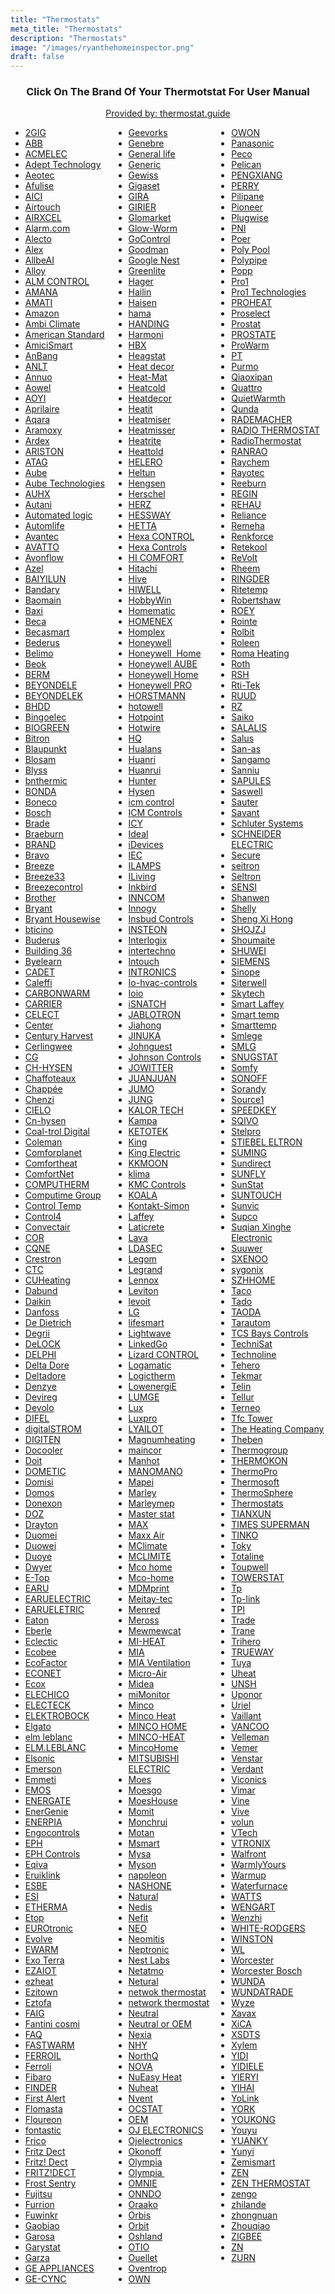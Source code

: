 ```yaml
---
title: "Thermostats"
meta_title: "Thermostats"
description: "Thermostats"
image: "/images/ryanthehomeinspector.png"
draft: false
---
```


<div style="text-align: center;">
 <h3>Click On The Brand Of Your Thermotstat For User Manual</h3>
 <a href="https://thermostat.guide/" target="_blank">Provided by: thermostat.guide</a>
</div>

<ul style="columns: 3;">
 <li><a href="https://thermostat.guide/brand/2gig/" target="_blank">2GIG</a></li>
 <li><a href="https://thermostat.guide/brand/abb/" target="_blank">ABB</a></li>
 <li><a href="https://thermostat.guide/brand/acmelec/" target="_blank">ACMELEC</a></li>
 <li><a href="https://thermostat.guide/brand/adept-technology/" target="_blank">Adept Technology</a></li>
 <li><a href="https://thermostat.guide/brand/aeotec/" target="_blank">Aeotec</a></li>
 <li><a href="https://thermostat.guide/brand/afulise/" target="_blank">Afulise</a></li>
 <li><a href="https://thermostat.guide/brand/aici/" target="_blank">AICI</a></li>
 <li><a href="https://thermostat.guide/brand/airtouch/" target="_blank">Airtouch</a></li>
 <li><a href="https://thermostat.guide/brand/airxcel/" target="_blank">AIRXCEL</a></li>
 <li><a href="https://thermostat.guide/brand/alarm-com/" target="_blank">Alarm.com</a></li>
 <li><a href="https://thermostat.guide/brand/alecto/" target="_blank">Alecto</a></li>
 <li><a href="https://thermostat.guide/brand/alex/" target="_blank">Alex</a></li>
 <li><a href="https://thermostat.guide/brand/allbeai/" target="_blank">AllbeAI</a></li>
 <li><a href="https://thermostat.guide/brand/alloy/" target="_blank">Alloy</a></li>
 <li><a href="https://thermostat.guide/brand/alm-control/" target="_blank">ALM CONTROL</a></li>
 <li><a href="https://thermostat.guide/brand/amana/" target="_blank">AMANA</a></li>
 <li><a href="https://thermostat.guide/brand/amati/" target="_blank">AMATI</a></li>
 <li><a href="https://thermostat.guide/brand/amazon/" target="_blank">Amazon</a></li>
 <li><a href="https://thermostat.guide/brand/ambi-climate/" target="_blank">Ambi Climate</a></li>
 <li><a href="https://thermostat.guide/brand/american-standard/" target="_blank">American Standard</a></li>
 <li><a href="https://thermostat.guide/brand/amicismart/" target="_blank">AmiciSmart</a></li>
 <li><a href="https://thermostat.guide/brand/anbang/" target="_blank">AnBang</a></li>
 <li><a href="https://thermostat.guide/brand/anlt/" target="_blank">ANLT</a></li>
 <li><a href="https://thermostat.guide/brand/annuo/" target="_blank">Annuo</a></li>
 <li><a href="https://thermostat.guide/brand/aowel/" target="_blank">Aowel</a></li>
 <li><a href="https://thermostat.guide/brand/aoyi/" target="_blank">AOYI</a></li>
 <li><a href="https://thermostat.guide/brand/aprilaire/" target="_blank">Aprilaire</a></li>
 <li><a href="https://thermostat.guide/brand/aqara/" target="_blank">Aqara</a></li>
 <li><a href="https://thermostat.guide/brand/aramoxy/" target="_blank">Aramoxy</a></li>
 <li><a href="https://thermostat.guide/brand/ardex/" target="_blank">Ardex</a></li>
 <li><a href="https://thermostat.guide/brand/ariston/" target="_blank">ARISTON</a></li>
 <li><a href="https://thermostat.guide/brand/atag/" target="_blank">ATAG</a></li>
 <li><a href="https://thermostat.guide/brand/aube/" target="_blank">Aube</a></li>
 <li><a href="https://thermostat.guide/brand/aube-technologies/" target="_blank">Aube Technologies</a></li>
 <li><a href="https://thermostat.guide/brand/auhx/" target="_blank">AUHX</a></li>
 <li><a href="https://thermostat.guide/brand/autani/" target="_blank">Autani</a></li>
 <li><a href="https://thermostat.guide/brand/automated-logic/" target="_blank">Automated logic</a></li>
 <li><a href="https://thermostat.guide/brand/automlife/" target="_blank">Automlife</a></li>
 <li><a href="https://thermostat.guide/brand/avantec/" target="_blank">Avantec</a></li>
 <li><a href="https://thermostat.guide/brand/avatto/" target="_blank">AVATTO</a></li>
 <li><a href="https://thermostat.guide/brand/avonflow/" target="_blank">Avonflow</a></li>
 <li><a href="https://thermostat.guide/brand/azel/" target="_blank">Azel</a></li>
 <li><a href="https://thermostat.guide/brand/baiyilun/" target="_blank">BAIYILUN</a></li>
 <li><a href="https://thermostat.guide/brand/bandary/" target="_blank">Bandary</a></li>
 <li><a href="https://thermostat.guide/brand/baomain/" target="_blank">Baomain</a></li>
 <li><a href="https://thermostat.guide/brand/baxi/" target="_blank">Baxi</a></li>
 <li><a href="https://thermostat.guide/brand/beca/" target="_blank">Beca</a></li>
 <li><a href="https://thermostat.guide/brand/becasmart/" target="_blank">Becasmart</a></li>
 <li><a href="https://thermostat.guide/brand/bederus/" target="_blank">Bederus</a></li>
 <li><a href="https://thermostat.guide/brand/belimo/" target="_blank">Belimo</a></li>
 <li><a href="https://thermostat.guide/brand/beok/" target="_blank">Beok</a></li>
 <li><a href="https://thermostat.guide/brand/berm/" target="_blank">BERM</a></li>
 <li><a href="https://thermostat.guide/brand/beyondele/" target="_blank">BEYONDELE</a></li>
 <li><a href="https://thermostat.guide/brand/beyondelek/" target="_blank">BEYONDELEK</a></li>
 <li><a href="https://thermostat.guide/brand/bhdd/" target="_blank">BHDD</a></li>
 <li><a href="https://thermostat.guide/brand/bingoelec/" target="_blank">Bingoelec</a></li>
 <li><a href="https://thermostat.guide/brand/biogreen/" target="_blank">BIOGREEN</a></li>
 <li><a href="https://thermostat.guide/brand/bitron/" target="_blank">Bitron</a></li>
 <li><a href="https://thermostat.guide/brand/blaupunkt/" target="_blank">Blaupunkt</a></li>
 <li><a href="https://thermostat.guide/brand/blosam/" target="_blank">Blosam</a></li>
 <li><a href="https://thermostat.guide/brand/blyss/" target="_blank">Blyss</a></li>
 <li><a href="https://thermostat.guide/brand/bnthermic/" target="_blank">bnthermic</a></li>
 <li><a href="https://thermostat.guide/brand/bonda/" target="_blank">BONDA</a></li>
 <li><a href="https://thermostat.guide/brand/boneco/" target="_blank">Boneco</a></li>
 <li><a href="https://thermostat.guide/brand/bosch/" target="_blank">Bosch</a></li>
 <li><a href="https://thermostat.guide/brand/brade/" target="_blank">Brade</a></li>
 <li><a href="https://thermostat.guide/brand/braeburn/" target="_blank">Braeburn</a></li>
 <li><a href="https://thermostat.guide/brand/brand/" target="_blank">BRAND</a></li>
 <li><a href="https://thermostat.guide/brand/bravo/" target="_blank">Bravo</a></li>
 <li><a href="https://thermostat.guide/brand/breeze/" target="_blank">Breeze</a></li>
 <li><a href="https://thermostat.guide/brand/breeze33/" target="_blank">Breeze33</a></li>
 <li><a href="https://thermostat.guide/brand/breezecontrol/" target="_blank">Breezecontrol</a></li>
 <li><a href="https://thermostat.guide/brand/brother/" target="_blank">Brother</a></li>
 <li><a href="https://thermostat.guide/brand/bryant/" target="_blank">Bryant</a></li>
 <li><a href="https://thermostat.guide/brand/bryant-housewise/" target="_blank">Bryant Housewise</a></li>
 <li><a href="https://thermostat.guide/brand/bticino/" target="_blank">bticino</a></li>
 <li><a href="https://thermostat.guide/brand/buderus/" target="_blank">Buderus</a></li>
 <li><a href="https://thermostat.guide/brand/building-36/" target="_blank">Building 36</a></li>
 <li><a href="https://thermostat.guide/brand/byelearn/" target="_blank">Byelearn</a></li>
 <li><a href="https://thermostat.guide/brand/cadet/" target="_blank">CADET</a></li>
 <li><a href="https://thermostat.guide/brand/caleffi/" target="_blank">Caleffi</a></li>
 <li><a href="https://thermostat.guide/brand/carbonwarm/" target="_blank">CARBONWARM</a></li>
 <li><a href="https://thermostat.guide/brand/carrier/" target="_blank">CARRIER</a></li>
 <li><a href="https://thermostat.guide/brand/celect/" target="_blank">CELECT</a></li>
 <li><a href="https://thermostat.guide/brand/center/" target="_blank">Center</a></li>
 <li><a href="https://thermostat.guide/brand/century-harvest/" target="_blank">Century Harvest</a></li>
 <li><a href="https://thermostat.guide/brand/cerlingwee/" target="_blank">Cerlingwee</a></li>
 <li><a href="https://thermostat.guide/brand/cg/" target="_blank">CG</a></li>
 <li><a href="https://thermostat.guide/brand/ch-hysen/" target="_blank">CH-HYSEN</a></li>
 <li><a href="https://thermostat.guide/brand/chaffoteaux/" target="_blank">Chaffoteaux</a></li>
 <li><a href="https://thermostat.guide/brand/chappee/" target="_blank">Chappée</a></li>
 <li><a href="https://thermostat.guide/brand/chenzi/" target="_blank">Chenzi</a></li>
 <li><a href="https://thermostat.guide/brand/cielo/" target="_blank">CIELO</a></li>
 <li><a href="https://thermostat.guide/brand/cn-hysen/" target="_blank">Cn-hysen</a></li>
 <li><a href="https://thermostat.guide/brand/coal-trol-digital/" target="_blank">Coal-trol Digital</a></li>
 <li><a href="https://thermostat.guide/brand/coleman/" target="_blank">Coleman</a></li>
 <li><a href="https://thermostat.guide/brand/comforplanet/" target="_blank">Comforplanet</a></li>
 <li><a href="https://thermostat.guide/brand/comfortheat/" target="_blank">Comfortheat</a></li>
 <li><a href="https://thermostat.guide/brand/comfortnet/" target="_blank">ComfortNet</a></li>
 <li><a href="https://thermostat.guide/brand/computherm/" target="_blank">COMPUTHERM</a></li>
 <li><a href="https://thermostat.guide/brand/computime-group/" target="_blank">Computime Group</a></li>
 <li><a href="https://thermostat.guide/brand/control-temp/" target="_blank">Control Temp</a></li>
 <li><a href="https://thermostat.guide/brand/control4/" target="_blank">Control4</a></li>
 <li><a href="https://thermostat.guide/brand/convectair/" target="_blank">Convectair</a></li>
 <li><a href="https://thermostat.guide/brand/cor/" target="_blank">COR</a></li>
 <li><a href="https://thermostat.guide/brand/cqne/" target="_blank">CQNE</a></li>
 <li><a href="https://thermostat.guide/brand/crestron/" target="_blank">Crestron</a></li>
 <li><a href="https://thermostat.guide/brand/ctc/" target="_blank">CTC</a></li>
 <li><a href="https://thermostat.guide/brand/cuheating/" target="_blank">CUHeating</a></li>
 <li><a href="https://thermostat.guide/brand/dabund/" target="_blank">Dabund</a></li>
 <li><a href="https://thermostat.guide/brand/daikin/" target="_blank">Daikin</a></li>
 <li><a href="https://thermostat.guide/brand/danfoss/" target="_blank">Danfoss</a></li>
 <li><a href="https://thermostat.guide/brand/de-dietrich/" target="_blank">De Dietrich</a></li>
 <li><a href="https://thermostat.guide/brand/degrii/" target="_blank">Degrii</a></li>
 <li><a href="https://thermostat.guide/brand/delock/" target="_blank">DeLOCK</a></li>
 <li><a href="https://thermostat.guide/brand/delphi/" target="_blank">DELPHI</a></li>
 <li><a href="https://thermostat.guide/brand/delta-dore/" target="_blank">Delta Dore</a></li>
 <li><a href="https://thermostat.guide/brand/deltadore/" target="_blank">Deltadore</a></li>
 <li><a href="https://thermostat.guide/brand/denzye/" target="_blank">Denzye</a></li>
 <li><a href="https://thermostat.guide/brand/devireg/" target="_blank">Devireg</a></li>
 <li><a href="https://thermostat.guide/brand/devolo/" target="_blank">Devolo</a></li>
 <li><a href="https://thermostat.guide/brand/difel/" target="_blank">DIFEL</a></li>
 <li><a href="https://thermostat.guide/brand/digitalstrom/" target="_blank">digitalSTROM</a></li>
 <li><a href="https://thermostat.guide/brand/digiten/" target="_blank">DIGITEN</a></li>
 <li><a href="https://thermostat.guide/brand/docooler/" target="_blank">Docooler</a></li>
 <li><a href="https://thermostat.guide/brand/doit/" target="_blank">Doit</a></li>
 <li><a href="https://thermostat.guide/brand/dometic/" target="_blank">DOMETIC</a></li>
 <li><a href="https://thermostat.guide/brand/domisi/" target="_blank">Domisi</a></li>
 <li><a href="https://thermostat.guide/brand/domos/" target="_blank">Domos</a></li>
 <li><a href="https://thermostat.guide/brand/donexon/" target="_blank">Donexon</a></li>
 <li><a href="https://thermostat.guide/brand/doz/" target="_blank">DOZ</a></li>
 <li><a href="https://thermostat.guide/brand/drayton/" target="_blank">Drayton</a></li>
 <li><a href="https://thermostat.guide/brand/duomei/" target="_blank">Duomei</a></li>
 <li><a href="https://thermostat.guide/brand/duowei/" target="_blank">Duowei</a></li>
 <li><a href="https://thermostat.guide/brand/duoye/" target="_blank">Duoye</a></li>
 <li><a href="https://thermostat.guide/brand/dwyer/" target="_blank">Dwyer</a></li>
 <li><a href="https://thermostat.guide/brand/e-top/" target="_blank">E-Top</a></li>
 <li><a href="https://thermostat.guide/brand/earu/" target="_blank">EARU</a></li>
 <li><a href="https://thermostat.guide/brand/earuelectric/" target="_blank">EARUELECTRIC</a></li>
 <li><a href="https://thermostat.guide/brand/earueletric/" target="_blank">EARUELETRIC</a></li>
 <li><a href="https://thermostat.guide/brand/eaton/" target="_blank">Eaton</a></li>
 <li><a href="https://thermostat.guide/brand/eberle/" target="_blank">Eberle</a></li>
 <li><a href="https://thermostat.guide/brand/eclectic/" target="_blank">Eclectic</a></li>
 <li><a href="https://thermostat.guide/brand/ecobee/" target="_blank">Ecobee</a></li>
 <li><a href="https://thermostat.guide/brand/ecofactor/" target="_blank">EcoFactor</a></li>
 <li><a href="https://thermostat.guide/brand/econet/" target="_blank">ECONET</a></li>
 <li><a href="https://thermostat.guide/brand/ecox/" target="_blank">Ecox</a></li>
 <li><a href="https://thermostat.guide/brand/elechico/" target="_blank">ELECHICO</a></li>
 <li><a href="https://thermostat.guide/brand/electeck/" target="_blank">ELECTECK</a></li>
 <li><a href="https://thermostat.guide/brand/elektrobock/" target="_blank">ELEKTROBOCK</a></li>
 <li><a href="https://thermostat.guide/brand/elgato/" target="_blank">Elgato</a></li>
 <li><a href="https://thermostat.guide/brand/elm-leblanc/" target="_blank">elm leblanc</a></li>
 <li><a href="https://thermostat.guide/brand/elm-leblanc-2/" target="_blank">ELM.LEBLANC</a></li>
 <li><a href="https://thermostat.guide/brand/elsonic/" target="_blank">Elsonic</a></li>
 <li><a href="https://thermostat.guide/brand/emerson/" target="_blank">Emerson</a></li>
 <li><a href="https://thermostat.guide/brand/emmeti/" target="_blank">Emmeti</a></li>
 <li><a href="https://thermostat.guide/brand/emos/" target="_blank">EMOS</a></li>
 <li><a href="https://thermostat.guide/brand/energate/" target="_blank">ENERGATE</a></li>
 <li><a href="https://thermostat.guide/brand/energenie/" target="_blank">EnerGenie</a></li>
 <li><a href="https://thermostat.guide/brand/enerpia/" target="_blank">ENERPIA</a></li>
 <li><a href="https://thermostat.guide/brand/engocontrols/" target="_blank">Engocontrols</a></li>
 <li><a href="https://thermostat.guide/brand/eph/" target="_blank">EPH</a></li>
 <li><a href="https://thermostat.guide/brand/eph-controls/" target="_blank">EPH Controls</a></li>
 <li><a href="https://thermostat.guide/brand/eqiva/" target="_blank">Eqiva</a></li>
 <li><a href="https://thermostat.guide/brand/eruiklink/" target="_blank">Eruiklink</a></li>
 <li><a href="https://thermostat.guide/brand/esbe/" target="_blank">ESBE</a></li>
 <li><a href="https://thermostat.guide/brand/esi/" target="_blank">ESI</a></li>
 <li><a href="https://thermostat.guide/brand/etherma/" target="_blank">ETHERMA</a></li>
 <li><a href="https://thermostat.guide/brand/etop/" target="_blank">Etop</a></li>
 <li><a href="https://thermostat.guide/brand/eurotronic/" target="_blank">EUROtronic</a></li>
 <li><a href="https://thermostat.guide/brand/evolve/" target="_blank">Evolve</a></li>
 <li><a href="https://thermostat.guide/brand/ewarm/" target="_blank">EWARM</a></li>
 <li><a href="https://thermostat.guide/brand/exo-terra/" target="_blank">Exo Terra</a></li>
 <li><a href="https://thermostat.guide/brand/ezaiot/" target="_blank">EZAIOT</a></li>
 <li><a href="https://thermostat.guide/brand/ezheat/" target="_blank">ezheat</a></li>
 <li><a href="https://thermostat.guide/brand/ezitown/" target="_blank">Ezitown</a></li>
 <li><a href="https://thermostat.guide/brand/eztofa/" target="_blank">Eztofa</a></li>
 <li><a href="https://thermostat.guide/brand/faig/" target="_blank">FAIG</a></li>
 <li><a href="https://thermostat.guide/brand/fantini-cosmi/" target="_blank">Fantini cosmi</a></li>
 <li><a href="https://thermostat.guide/brand/faq/" target="_blank">FAQ</a></li>
 <li><a href="https://thermostat.guide/brand/fastwarm/" target="_blank">FASTWARM</a></li>
 <li><a href="https://thermostat.guide/brand/ferroil/" target="_blank">FERROIL</a></li>
 <li><a href="https://thermostat.guide/brand/ferroli/" target="_blank">Ferroli</a></li>
 <li><a href="https://thermostat.guide/brand/fibaro/" target="_blank">Fibaro</a></li>
 <li><a href="https://thermostat.guide/brand/finder/" target="_blank">FINDER</a></li>
 <li><a href="https://thermostat.guide/brand/first-alert/" target="_blank">First Alert</a></li>
 <li><a href="https://thermostat.guide/brand/flomasta/" target="_blank">Flomasta</a></li>
 <li><a href="https://thermostat.guide/brand/floureon/" target="_blank">Floureon</a></li>
 <li><a href="https://thermostat.guide/brand/fontastic/" target="_blank">fontastic</a></li>
 <li><a href="https://thermostat.guide/brand/frico/" target="_blank">Frico</a></li>
 <li><a href="https://thermostat.guide/brand/fritz-dect/" target="_blank">Fritz Dect</a></li>
 <li><a href="https://thermostat.guide/brand/fritz-dect-2/" target="_blank">Fritz! Dect</a></li>
 <li><a href="https://thermostat.guide/brand/fritzdect/" target="_blank">FRITZ!DECT</a></li>
 <li><a href="https://thermostat.guide/brand/frost-sentry/" target="_blank">Frost Sentry</a></li>
 <li><a href="https://thermostat.guide/brand/fujitsu/" target="_blank">Fujitsu</a></li>
 <li><a href="https://thermostat.guide/brand/furrion/" target="_blank">Furrion</a></li>
 <li><a href="https://thermostat.guide/brand/fuwinkr/" target="_blank">Fuwinkr</a></li>
 <li><a href="https://thermostat.guide/brand/gaobiao/" target="_blank">Gaobiao</a></li>
 <li><a href="https://thermostat.guide/brand/garosa/" target="_blank">Garosa</a></li>
 <li><a href="https://thermostat.guide/brand/garystat/" target="_blank">Garystat</a></li>
 <li><a href="https://thermostat.guide/brand/garza/" target="_blank">Garza</a></li>
 <li><a href="https://thermostat.guide/brand/ge-appliances/" target="_blank">GE APPLIANCES</a></li>
 <li><a href="https://thermostat.guide/brand/ge-cync/" target="_blank">GE-CYNC</a></li>
 <li><a href="https://thermostat.guide/brand/geevorks/" target="_blank">Geevorks</a></li>
 <li><a href="https://thermostat.guide/brand/genebre/" target="_blank">Genebre</a></li>
 <li><a href="https://thermostat.guide/brand/general-life/" target="_blank">General life</a></li>
 <li><a href="https://thermostat.guide/brand/generic/" target="_blank">Generic</a></li>
 <li><a href="https://thermostat.guide/brand/gewiss/" target="_blank">Gewiss</a></li>
 <li><a href="https://thermostat.guide/brand/gigaset/" target="_blank">Gigaset</a></li>
 <li><a href="https://thermostat.guide/brand/gira/" target="_blank">GIRA</a></li>
 <li><a href="https://thermostat.guide/brand/girier/" target="_blank">GIRIER</a></li>
 <li><a href="https://thermostat.guide/brand/glomarket/" target="_blank">Glomarket</a></li>
 <li><a href="https://thermostat.guide/brand/glow-worm/" target="_blank">Glow-Worm</a></li>
 <li><a href="https://thermostat.guide/brand/gocontrol/" target="_blank">GoControl</a></li>
 <li><a href="https://thermostat.guide/brand/goodman/" target="_blank">Goodman</a></li>
 <li><a href="https://thermostat.guide/brand/google-nest/" target="_blank">Google Nest</a></li>
 <li><a href="https://thermostat.guide/brand/greenlite/" target="_blank">Greenlite</a></li>
 <li><a href="https://thermostat.guide/brand/hager/" target="_blank">Hager</a></li>
 <li><a href="https://thermostat.guide/brand/hailin/" target="_blank">Hailin</a></li>
 <li><a href="https://thermostat.guide/brand/haisen/" target="_blank">Haisen</a></li>
 <li><a href="https://thermostat.guide/brand/hama/" target="_blank">hama</a></li>
 <li><a href="https://thermostat.guide/brand/handing/" target="_blank">HANDING</a></li>
 <li><a href="https://thermostat.guide/brand/harmoni/" target="_blank">Harmoni</a></li>
 <li><a href="https://thermostat.guide/brand/hbx/" target="_blank">HBX</a></li>
 <li><a href="https://thermostat.guide/brand/heagstat/" target="_blank">Heagstat</a></li>
 <li><a href="https://thermostat.guide/brand/heat-decor/" target="_blank">Heat decor</a></li>
 <li><a href="https://thermostat.guide/brand/heat-mat/" target="_blank">Heat-Mat</a></li>
 <li><a href="https://thermostat.guide/brand/heatcold/" target="_blank">Heatcold</a></li>
 <li><a href="https://thermostat.guide/brand/heatdecor/" target="_blank">Heatdecor</a></li>
 <li><a href="https://thermostat.guide/brand/heatit/" target="_blank">Heatit</a></li>
 <li><a href="https://thermostat.guide/brand/heatmiser/" target="_blank">Heatmiser</a></li>
 <li><a href="https://thermostat.guide/brand/heatmisser/" target="_blank">Heatmisser</a></li>
 <li><a href="https://thermostat.guide/brand/heatrite/" target="_blank">Heatrite</a></li>
 <li><a href="https://thermostat.guide/brand/heattold/" target="_blank">Heattold</a></li>
 <li><a href="https://thermostat.guide/brand/helero/" target="_blank">HELERO</a></li>
 <li><a href="https://thermostat.guide/brand/heltun/" target="_blank">Heltun</a></li>
 <li><a href="https://thermostat.guide/brand/hengsen/" target="_blank">Hengsen</a></li>
 <li><a href="https://thermostat.guide/brand/herschel/" target="_blank">Herschel</a></li>
 <li><a href="https://thermostat.guide/brand/herz/" target="_blank">HERZ</a></li>
 <li><a href="https://thermostat.guide/brand/hessway/" target="_blank">HESSWAY</a></li>
 <li><a href="https://thermostat.guide/brand/hetta/" target="_blank">HETTA</a></li>
 <li><a href="https://thermostat.guide/brand/hexa-control/" target="_blank">Hexa CONTROL</a></li>
 <li><a href="https://thermostat.guide/brand/hexa-controls/" target="_blank">Hexa Controls</a></li>
 <li><a href="https://thermostat.guide/brand/hi-comfort/" target="_blank">HI COMFORT</a></li>
 <li><a href="https://thermostat.guide/brand/hitachi/" target="_blank">Hitachi</a></li>
 <li><a href="https://thermostat.guide/brand/hive/" target="_blank">Hive</a></li>
 <li><a href="https://thermostat.guide/brand/hiwell/" target="_blank">HIWELL</a></li>
 <li><a href="https://thermostat.guide/brand/hobbywin/" target="_blank">HobbyWin</a></li>
 <li><a href="https://thermostat.guide/brand/homematic/" target="_blank">Homematic</a></li>
 <li><a href="https://thermostat.guide/brand/homenex/" target="_blank">HOMENEX</a></li>
 <li><a href="https://thermostat.guide/brand/homplex/" target="_blank">Homplex</a></li>
 <li><a href="https://thermostat.guide/brand/honeywell/" target="_blank">Honeywell</a></li>
 <li><a href="https://thermostat.guide/brand/honeywell-home-2/" target="_blank">Honeywell&nbsp; Home</a></li>
 <li><a href="https://thermostat.guide/brand/honeywell-aube/" target="_blank">Honeywell AUBE</a></li>
 <li><a href="https://thermostat.guide/brand/honeywell-home/" target="_blank">Honeywell Home</a></li>
 <li><a href="https://thermostat.guide/brand/honeywell-pro/" target="_blank">Honeywell PRO</a></li>
 <li><a href="https://thermostat.guide/brand/horstmann/" target="_blank">HORSTMANN</a></li>
 <li><a href="https://thermostat.guide/brand/hotowell/" target="_blank">hotowell</a></li>
 <li><a href="https://thermostat.guide/brand/hotpoint/" target="_blank">Hotpoint</a></li>
 <li><a href="https://thermostat.guide/brand/hotwire/" target="_blank">Hotwire</a></li>
 <li><a href="https://thermostat.guide/brand/hq/" target="_blank">HQ</a></li>
 <li><a href="https://thermostat.guide/brand/hualans/" target="_blank">Hualans</a></li>
 <li><a href="https://thermostat.guide/brand/huanri/" target="_blank">Huanri</a></li>
 <li><a href="https://thermostat.guide/brand/huanrui/" target="_blank">Huanrui</a></li>
 <li><a href="https://thermostat.guide/brand/hunter/" target="_blank">Hunter</a></li>
 <li><a href="https://thermostat.guide/brand/hysen/" target="_blank">Hysen</a></li>
 <li><a href="https://thermostat.guide/brand/icm-control/" target="_blank">icm control</a></li>
 <li><a href="https://thermostat.guide/brand/icm-controls/" target="_blank">ICM Controls</a></li>
 <li><a href="https://thermostat.guide/brand/icy/" target="_blank">ICY</a></li>
 <li><a href="https://thermostat.guide/brand/ideal/" target="_blank">Ideal</a></li>
 <li><a href="https://thermostat.guide/brand/idevices/" target="_blank">iDevices</a></li>
 <li><a href="https://thermostat.guide/brand/iec/" target="_blank">IEC</a></li>
 <li><a href="https://thermostat.guide/brand/ilamps/" target="_blank">ILAMPS</a></li>
 <li><a href="https://thermostat.guide/brand/iliving/" target="_blank">ILiving</a></li>
 <li><a href="https://thermostat.guide/brand/inkbird/" target="_blank">Inkbird</a></li>
 <li><a href="https://thermostat.guide/brand/inncom/" target="_blank">INNCOM</a></li>
 <li><a href="https://thermostat.guide/brand/innogy/" target="_blank">Innogy</a></li>
 <li><a href="https://thermostat.guide/brand/insbud-controls/" target="_blank">Insbud Controls</a></li>
 <li><a href="https://thermostat.guide/brand/insteon/" target="_blank">INSTEON</a></li>
 <li><a href="https://thermostat.guide/brand/interlogix/" target="_blank">Interlogix</a></li>
 <li><a href="https://thermostat.guide/brand/intertechno/" target="_blank">intertechno</a></li>
 <li><a href="https://thermostat.guide/brand/intouch/" target="_blank">Intouch</a></li>
 <li><a href="https://thermostat.guide/brand/intronics/" target="_blank">INTRONICS</a></li>
 <li><a href="https://thermostat.guide/brand/io-hvac-controls/" target="_blank">Io-hvac-controls</a></li>
 <li><a href="https://thermostat.guide/brand/ioio/" target="_blank">Ioio</a></li>
 <li><a href="https://thermostat.guide/brand/isnatch/" target="_blank">iSNATCH</a></li>
 <li><a href="https://thermostat.guide/brand/jablotron/" target="_blank">JABLOTRON</a></li>
 <li><a href="https://thermostat.guide/brand/jiahong/" target="_blank">Jiahong</a></li>
 <li><a href="https://thermostat.guide/brand/jinuka/" target="_blank">JINUKA</a></li>
 <li><a href="https://thermostat.guide/brand/johnguest/" target="_blank">Johnguest</a></li>
 <li><a href="https://thermostat.guide/brand/johnson-controls/" target="_blank">Johnson Controls</a></li>
 <li><a href="https://thermostat.guide/brand/jowitter/" target="_blank">JOWITTER</a></li>
 <li><a href="https://thermostat.guide/brand/juanjuan/" target="_blank">JUANJUAN</a></li>
 <li><a href="https://thermostat.guide/brand/jumo/" target="_blank">JUMO</a></li>
 <li><a href="https://thermostat.guide/brand/jung/" target="_blank">JUNG</a></li>
 <li><a href="https://thermostat.guide/brand/kalor-tech/" target="_blank">KALOR TECH</a></li>
 <li><a href="https://thermostat.guide/brand/kampa/" target="_blank">Kampa</a></li>
 <li><a href="https://thermostat.guide/brand/ketotek/" target="_blank">KETOTEK</a></li>
 <li><a href="https://thermostat.guide/brand/king/" target="_blank">King</a></li>
 <li><a href="https://thermostat.guide/brand/king-electric/" target="_blank">King Electric</a></li>
 <li><a href="https://thermostat.guide/brand/kkmoon/" target="_blank">KKMOON</a></li>
 <li><a href="https://thermostat.guide/brand/klima/" target="_blank">klima</a></li>
 <li><a href="https://thermostat.guide/brand/kmc-controls/" target="_blank">KMC Controls</a></li>
 <li><a href="https://thermostat.guide/brand/koala/" target="_blank">KOALA</a></li>
 <li><a href="https://thermostat.guide/brand/kontakt-simon/" target="_blank">Kontakt-Simon</a></li>
 <li><a href="https://thermostat.guide/brand/laffey/" target="_blank">Laffey</a></li>
 <li><a href="https://thermostat.guide/brand/laticrete/" target="_blank">Laticrete</a></li>
 <li><a href="https://thermostat.guide/brand/lava/" target="_blank">Lava</a></li>
 <li><a href="https://thermostat.guide/brand/ldasec/" target="_blank">LDASEC</a></li>
 <li><a href="https://thermostat.guide/brand/legom/" target="_blank">Legom</a></li>
 <li><a href="https://thermostat.guide/brand/legrand/" target="_blank">Legrand</a></li>
 <li><a href="https://thermostat.guide/brand/lennox/" target="_blank">Lennox</a></li>
 <li><a href="https://thermostat.guide/brand/leviton/" target="_blank">Leviton</a></li>
 <li><a href="https://thermostat.guide/brand/levoit/" target="_blank">levoit</a></li>
 <li><a href="https://thermostat.guide/brand/lg/" target="_blank">LG</a></li>
 <li><a href="https://thermostat.guide/brand/lifesmart/" target="_blank">lifesmart</a></li>
 <li><a href="https://thermostat.guide/brand/lightwave/" target="_blank">Lightwave</a></li>
 <li><a href="https://thermostat.guide/brand/linkedgo/" target="_blank">LinkedGo</a></li>
 <li><a href="https://thermostat.guide/brand/lizard-control/" target="_blank">Lizard CONTROL</a></li>
 <li><a href="https://thermostat.guide/brand/logamatic/" target="_blank">Logamatic</a></li>
 <li><a href="https://thermostat.guide/brand/logictherm/" target="_blank">Logictherm</a></li>
 <li><a href="https://thermostat.guide/brand/lowenergie/" target="_blank">LowenergiE</a></li>
 <li><a href="https://thermostat.guide/brand/lumge/" target="_blank">LUMGE</a></li>
 <li><a href="https://thermostat.guide/brand/lux/" target="_blank">Lux</a></li>
 <li><a href="https://thermostat.guide/brand/luxpro/" target="_blank">Luxpro</a></li>
 <li><a href="https://thermostat.guide/brand/lyailot/" target="_blank">LYAILOT</a></li>
 <li><a href="https://thermostat.guide/brand/magnumheating/" target="_blank">Magnumheating</a></li>
 <li><a href="https://thermostat.guide/brand/maincor/" target="_blank">maincor</a></li>
 <li><a href="https://thermostat.guide/brand/manhot/" target="_blank">Manhot</a></li>
 <li><a href="https://thermostat.guide/brand/manomano/" target="_blank">MANOMANO</a></li>
 <li><a href="https://thermostat.guide/brand/mapei/" target="_blank">Mapei</a></li>
 <li><a href="https://thermostat.guide/brand/marley/" target="_blank">Marley</a></li>
 <li><a href="https://thermostat.guide/brand/marleymep/" target="_blank">Marleymep</a></li>
 <li><a href="https://thermostat.guide/brand/master-stat/" target="_blank">Master stat</a></li>
 <li><a href="https://thermostat.guide/brand/max/" target="_blank">MAX</a></li>
 <li><a href="https://thermostat.guide/brand/maxx-air/" target="_blank">Maxx Air</a></li>
 <li><a href="https://thermostat.guide/brand/mclimate/" target="_blank">MClimate</a></li>
 <li><a href="https://thermostat.guide/brand/mclimite/" target="_blank">MCLIMITE</a></li>
 <li><a href="https://thermostat.guide/brand/mco-home/" target="_blank">Mco home</a></li>
 <li><a href="https://thermostat.guide/brand/mco-home-2/" target="_blank">Mco-home</a></li>
 <li><a href="https://thermostat.guide/brand/mdmprint/" target="_blank">MDMprint</a></li>
 <li><a href="https://thermostat.guide/brand/meitay-tec/" target="_blank">Meitay-tec</a></li>
 <li><a href="https://thermostat.guide/brand/menred/" target="_blank">Menred</a></li>
 <li><a href="https://thermostat.guide/brand/meross/" target="_blank">Meross</a></li>
 <li><a href="https://thermostat.guide/brand/mewmewcat/" target="_blank">Mewmewcat</a></li>
 <li><a href="https://thermostat.guide/brand/mi-heat/" target="_blank">MI-HEAT</a></li>
 <li><a href="https://thermostat.guide/brand/mia/" target="_blank">MIA</a></li>
 <li><a href="https://thermostat.guide/brand/mia-ventilation/" target="_blank">MIA Ventilation</a></li>
 <li><a href="https://thermostat.guide/brand/micro-air/" target="_blank">Micro-Air</a></li>
 <li><a href="https://thermostat.guide/brand/midea/" target="_blank">Midea</a></li>
 <li><a href="https://thermostat.guide/brand/mimonitor/" target="_blank">miMonitor</a></li>
 <li><a href="https://thermostat.guide/brand/minco/" target="_blank">Minco</a></li>
 <li><a href="https://thermostat.guide/brand/minco-heat/" target="_blank">Minco Heat</a></li>
 <li><a href="https://thermostat.guide/brand/minco-home/" target="_blank">MINCO HOME</a></li>
 <li><a href="https://thermostat.guide/brand/minco-heat-2/" target="_blank">MINCO-HEAT</a></li>
 <li><a href="https://thermostat.guide/brand/mincohome/" target="_blank">MincoHome</a></li>
 <li><a href="https://thermostat.guide/brand/mitsubishi-electric/" target="_blank">MITSUBISHI ELECTRIC</a></li>
 <li><a href="https://thermostat.guide/brand/moes/" target="_blank">Moes</a></li>
 <li><a href="https://thermostat.guide/brand/moesgo/" target="_blank">Moesgo</a></li>
 <li><a href="https://thermostat.guide/brand/moeshouse/" target="_blank">MoesHouse</a></li>
 <li><a href="https://thermostat.guide/brand/momit/" target="_blank">Momit</a></li>
 <li><a href="https://thermostat.guide/brand/monchrui/" target="_blank">Monchrui</a></li>
 <li><a href="https://thermostat.guide/brand/motan/" target="_blank">Motan</a></li>
 <li><a href="https://thermostat.guide/brand/msmart/" target="_blank">Msmart</a></li>
 <li><a href="https://thermostat.guide/brand/mysa/" target="_blank">Mysa</a></li>
 <li><a href="https://thermostat.guide/brand/myson/" target="_blank">Myson</a></li>
 <li><a href="https://thermostat.guide/brand/napoleon/" target="_blank">napoleon</a></li>
 <li><a href="https://thermostat.guide/brand/nashone/" target="_blank">NASHONE</a></li>
 <li><a href="https://thermostat.guide/brand/natural/" target="_blank">Natural</a></li>
 <li><a href="https://thermostat.guide/brand/nedis/" target="_blank">Nedis</a></li>
 <li><a href="https://thermostat.guide/brand/nefit/" target="_blank">Nefit</a></li>
 <li><a href="https://thermostat.guide/brand/neo/" target="_blank">NEO</a></li>
 <li><a href="https://thermostat.guide/brand/neomitis/" target="_blank">Neomitis</a></li>
 <li><a href="https://thermostat.guide/brand/neptronic/" target="_blank">Neptronic</a></li>
 <li><a href="https://thermostat.guide/brand/nest-labs/" target="_blank">Nest Labs</a></li>
 <li><a href="https://thermostat.guide/brand/netatmo/" target="_blank">Netatmo</a></li>
 <li><a href="https://thermostat.guide/brand/netural/" target="_blank">Netural</a></li>
 <li><a href="https://thermostat.guide/brand/netwok-thermostat/" target="_blank">netwok thermostat</a></li>
 <li><a href="https://thermostat.guide/brand/network-thermostat/" target="_blank">network thermostat</a></li>
 <li><a href="https://thermostat.guide/brand/neutral/" target="_blank">Neutral</a></li>
 <li><a href="https://thermostat.guide/brand/neutral-or-oem/" target="_blank">Neutral or OEM</a></li>
 <li><a href="https://thermostat.guide/brand/nexia/" target="_blank">Nexia</a></li>
 <li><a href="https://thermostat.guide/brand/nhy/" target="_blank">NHY</a></li>
 <li><a href="https://thermostat.guide/brand/northq/" target="_blank">NorthQ</a></li>
 <li><a href="https://thermostat.guide/brand/nova/" target="_blank">NOVA</a></li>
 <li><a href="https://thermostat.guide/brand/nueasy-heat/" target="_blank">NuEasy Heat</a></li>
 <li><a href="https://thermostat.guide/brand/nuheat/" target="_blank">Nuheat</a></li>
 <li><a href="https://thermostat.guide/brand/nvent/" target="_blank">Nvent</a></li>
 <li><a href="https://thermostat.guide/brand/ocstat/" target="_blank">OCSTAT</a></li>
 <li><a href="https://thermostat.guide/brand/oem/" target="_blank">OEM</a></li>
 <li><a href="https://thermostat.guide/brand/oj-electronics/" target="_blank">OJ ELECTRONICS</a></li>
 <li><a href="https://thermostat.guide/brand/ojelectronics/" target="_blank">Ojelectronics</a></li>
 <li><a href="https://thermostat.guide/brand/okonoff/" target="_blank">Okonoff</a></li>
 <li><a href="https://thermostat.guide/brand/olympia/" target="_blank">Olympia</a></li>
 <li><a href="https://thermostat.guide/brand/olympia-2/" target="_blank">Olympia ‎</a></li>
 <li><a href="https://thermostat.guide/brand/omnie/" target="_blank">OMNIE</a></li>
 <li><a href="https://thermostat.guide/brand/onndo/" target="_blank">ONNDO</a></li>
 <li><a href="https://thermostat.guide/brand/oraako/" target="_blank">Oraako</a></li>
 <li><a href="https://thermostat.guide/brand/orbis/" target="_blank">Orbis</a></li>
 <li><a href="https://thermostat.guide/brand/orbit/" target="_blank">Orbit</a></li>
 <li><a href="https://thermostat.guide/brand/oshland/" target="_blank">Oshland</a></li>
 <li><a href="https://thermostat.guide/brand/otio/" target="_blank">OTIO</a></li>
 <li><a href="https://thermostat.guide/brand/ouellet/" target="_blank">Ouellet</a></li>
 <li><a href="https://thermostat.guide/brand/oventrop/" target="_blank">Oventrop</a></li>
 <li><a href="https://thermostat.guide/brand/own/" target="_blank">OWN</a></li>
 <li><a href="https://thermostat.guide/brand/owon/" target="_blank">OWON</a></li>
 <li><a href="https://thermostat.guide/brand/panasonic/" target="_blank">Panasonic</a></li>
 <li><a href="https://thermostat.guide/brand/peco/" target="_blank">Peco</a></li>
 <li><a href="https://thermostat.guide/brand/pelican/" target="_blank">Pelican</a></li>
 <li><a href="https://thermostat.guide/brand/pengxiang/" target="_blank">PENGXIANG</a></li>
 <li><a href="https://thermostat.guide/brand/perry/" target="_blank">PERRY</a></li>
 <li><a href="https://thermostat.guide/brand/pilipane/" target="_blank">Pilipane</a></li>
 <li><a href="https://thermostat.guide/brand/pioneer/" target="_blank">Pioneer</a></li>
 <li><a href="https://thermostat.guide/brand/plugwise/" target="_blank">Plugwise</a></li>
 <li><a href="https://thermostat.guide/brand/pni/" target="_blank">PNI</a></li>
 <li><a href="https://thermostat.guide/brand/poer/" target="_blank">Poer</a></li>
 <li><a href="https://thermostat.guide/brand/poly-pool/" target="_blank">Poly Pool</a></li>
 <li><a href="https://thermostat.guide/brand/polypipe/" target="_blank">Polypipe</a></li>
 <li><a href="https://thermostat.guide/brand/popp/" target="_blank">Popp</a></li>
 <li><a href="https://thermostat.guide/brand/pro1/" target="_blank">Pro1</a></li>
 <li><a href="https://thermostat.guide/brand/pro1-technologies/" target="_blank">Pro1 Technologies</a></li>
 <li><a href="https://thermostat.guide/brand/proheat/" target="_blank">PROHEAT</a></li>
 <li><a href="https://thermostat.guide/brand/proselect/" target="_blank">Proselect</a></li>
 <li><a href="https://thermostat.guide/brand/prostat/" target="_blank">Prostat</a></li>
 <li><a href="https://thermostat.guide/brand/prostate/" target="_blank">PROSTATE</a></li>
 <li><a href="https://thermostat.guide/brand/prowarm/" target="_blank">ProWarm</a></li>
 <li><a href="https://thermostat.guide/brand/pt/" target="_blank">PT</a></li>
 <li><a href="https://thermostat.guide/brand/purmo/" target="_blank">Purmo</a></li>
 <li><a href="https://thermostat.guide/brand/qiaoxipan/" target="_blank">Qiaoxipan</a></li>
 <li><a href="https://thermostat.guide/brand/quattro/" target="_blank">Quattro</a></li>
 <li><a href="https://thermostat.guide/brand/quietwarmth/" target="_blank">QuietWarmth</a></li>
 <li><a href="https://thermostat.guide/brand/qunda/" target="_blank">Qunda</a></li>
 <li><a href="https://thermostat.guide/brand/rademacher/" target="_blank">RADEMACHER</a></li>
 <li><a href="https://thermostat.guide/brand/radio-thermostat/" target="_blank">RADIO THERMOSTAT</a></li>
 <li><a href="https://thermostat.guide/brand/radiothermostat/" target="_blank">RadioThermostat</a></li>
 <li><a href="https://thermostat.guide/brand/ranrao/" target="_blank">‎RANRAO</a></li>
 <li><a href="https://thermostat.guide/brand/raychem/" target="_blank">Raychem</a></li>
 <li><a href="https://thermostat.guide/brand/rayotec/" target="_blank">Rayotec</a></li>
 <li><a href="https://thermostat.guide/brand/reeburn/" target="_blank">Reeburn</a></li>
 <li><a href="https://thermostat.guide/brand/regin/" target="_blank">REGIN</a></li>
 <li><a href="https://thermostat.guide/brand/rehau/" target="_blank">REHAU</a></li>
 <li><a href="https://thermostat.guide/brand/reliance/" target="_blank">Reliance</a></li>
 <li><a href="https://thermostat.guide/brand/remeha/" target="_blank">Remeha</a></li>
 <li><a href="https://thermostat.guide/brand/renkforce/" target="_blank">Renkforce</a></li>
 <li><a href="https://thermostat.guide/brand/retekool/" target="_blank">Retekool</a></li>
 <li><a href="https://thermostat.guide/brand/revolt/" target="_blank">ReVolt</a></li>
 <li><a href="https://thermostat.guide/brand/rheem/" target="_blank">Rheem</a></li>
 <li><a href="https://thermostat.guide/brand/ringder/" target="_blank">RINGDER</a></li>
 <li><a href="https://thermostat.guide/brand/ritetemp/" target="_blank">Ritetemp</a></li>
 <li><a href="https://thermostat.guide/brand/robertshaw/" target="_blank">Robertshaw</a></li>
 <li><a href="https://thermostat.guide/brand/roey/" target="_blank">ROEY</a></li>
 <li><a href="https://thermostat.guide/brand/rointe/" target="_blank">Rointe</a></li>
 <li><a href="https://thermostat.guide/brand/rolbit/" target="_blank">Rolbit</a></li>
 <li><a href="https://thermostat.guide/brand/roleen/" target="_blank">Roleen</a></li>
 <li><a href="https://thermostat.guide/brand/roma-heating/" target="_blank">Roma Heating</a></li>
 <li><a href="https://thermostat.guide/brand/roth/" target="_blank">Roth</a></li>
 <li><a href="https://thermostat.guide/brand/rsh/" target="_blank">RSH</a></li>
 <li><a href="https://thermostat.guide/brand/rti-tek/" target="_blank">Rti-Tek</a></li>
 <li><a href="https://thermostat.guide/brand/ruud/" target="_blank">RUUD</a></li>
 <li><a href="https://thermostat.guide/brand/rz/" target="_blank">RZ</a></li>
 <li><a href="https://thermostat.guide/brand/saiko/" target="_blank">Saiko</a></li>
 <li><a href="https://thermostat.guide/brand/salalis/" target="_blank">SALALIS</a></li>
 <li><a href="https://thermostat.guide/brand/salus/" target="_blank">Salus</a></li>
 <li><a href="https://thermostat.guide/brand/san-as/" target="_blank">San-as</a></li>
 <li><a href="https://thermostat.guide/brand/sangamo/" target="_blank">Sangamo</a></li>
 <li><a href="https://thermostat.guide/brand/sanniu/" target="_blank">Sanniu</a></li>
 <li><a href="https://thermostat.guide/brand/sapules/" target="_blank">SAPULES</a></li>
 <li><a href="https://thermostat.guide/brand/saswell/" target="_blank">Saswell</a></li>
 <li><a href="https://thermostat.guide/brand/sauter/" target="_blank">Sauter</a></li>
 <li><a href="https://thermostat.guide/brand/savant/" target="_blank">Savant</a></li>
 <li><a href="https://thermostat.guide/brand/schluter-systems/" target="_blank">Schluter Systems</a></li>
 <li><a href="https://thermostat.guide/brand/schneider-electric/" target="_blank">SCHNEIDER ELECTRIC</a></li>
 <li><a href="https://thermostat.guide/brand/secure/" target="_blank">Secure</a></li>
 <li><a href="https://thermostat.guide/brand/seitron/" target="_blank">seitron</a></li>
 <li><a href="https://thermostat.guide/brand/seltron/" target="_blank">Seltron</a></li>
 <li><a href="https://thermostat.guide/brand/sensi/" target="_blank">SENSI</a></li>
 <li><a href="https://thermostat.guide/brand/shanwen/" target="_blank">Shanwen</a></li>
 <li><a href="https://thermostat.guide/brand/shelly/" target="_blank">Shelly</a></li>
 <li><a href="https://thermostat.guide/brand/sheng-xi-hong/" target="_blank">Sheng Xi Hong</a></li>
 <li><a href="https://thermostat.guide/brand/shojzj/" target="_blank">SHOJZJ</a></li>
 <li><a href="https://thermostat.guide/brand/shoumaite/" target="_blank">Shoumaite</a></li>
 <li><a href="https://thermostat.guide/brand/shuwei/" target="_blank">SHUWEI</a></li>
 <li><a href="https://thermostat.guide/brand/siemens/" target="_blank">SIEMENS</a></li>
 <li><a href="https://thermostat.guide/brand/sinope/" target="_blank">Sinope</a></li>
 <li><a href="https://thermostat.guide/brand/siterwell/" target="_blank">Siterwell</a></li>
 <li><a href="https://thermostat.guide/brand/skytech/" target="_blank">Skytech</a></li>
 <li><a href="https://thermostat.guide/brand/smart-laffey/" target="_blank">Smart Laffey</a></li>
 <li><a href="https://thermostat.guide/brand/smart-temp/" target="_blank">Smart temp</a></li>
 <li><a href="https://thermostat.guide/brand/smarttemp/" target="_blank">Smarttemp</a></li>
 <li><a href="https://thermostat.guide/brand/smlege/" target="_blank">Smlege</a></li>
 <li><a href="https://thermostat.guide/brand/smlg/" target="_blank">SMLG</a></li>
 <li><a href="https://thermostat.guide/brand/snugstat/" target="_blank">SNUGSTAT</a></li>
 <li><a href="https://thermostat.guide/brand/somfy/" target="_blank">Somfy</a></li>
 <li><a href="https://thermostat.guide/brand/sonoff/" target="_blank">SONOFF</a></li>
 <li><a href="https://thermostat.guide/brand/sorandy/" target="_blank">Sorandy</a></li>
 <li><a href="https://thermostat.guide/brand/source1/" target="_blank">Source1</a></li>
 <li><a href="https://thermostat.guide/brand/speedkey/" target="_blank">SPEEDKEY</a></li>
 <li><a href="https://thermostat.guide/brand/sqivo/" target="_blank">SQIVO</a></li>
 <li><a href="https://thermostat.guide/brand/stelpro/" target="_blank">Stelpro</a></li>
 <li><a href="https://thermostat.guide/brand/stiebel-eltron/" target="_blank">STIEBEL ELTRON</a></li>
 <li><a href="https://thermostat.guide/brand/suming/" target="_blank">SUMING</a></li>
 <li><a href="https://thermostat.guide/brand/sundirect/" target="_blank">Sundirect</a></li>
 <li><a href="https://thermostat.guide/brand/sunfly/" target="_blank">SUNFLY</a></li>
 <li><a href="https://thermostat.guide/brand/sunstat/" target="_blank">SunStat</a></li>
 <li><a href="https://thermostat.guide/brand/suntouch/" target="_blank">SUNTOUCH</a></li>
 <li><a href="https://thermostat.guide/brand/sunvic/" target="_blank">Sunvic</a></li>
 <li><a href="https://thermostat.guide/brand/supco/" target="_blank">Supco</a></li>
 <li><a href="https://thermostat.guide/brand/suqian-xinghe-electronic/" target="_blank">Suqian Xinghe Electronic</a></li>
 <li><a href="https://thermostat.guide/brand/suuwer/" target="_blank">Suuwer</a></li>
 <li><a href="https://thermostat.guide/brand/sxenoo/" target="_blank">SXENOO</a></li>
 <li><a href="https://thermostat.guide/brand/sygonix/" target="_blank">sygonix</a></li>
 <li><a href="https://thermostat.guide/brand/szhhome/" target="_blank">SZHHOME</a></li>
 <li><a href="https://thermostat.guide/brand/taco/" target="_blank">Taco</a></li>
 <li><a href="https://thermostat.guide/brand/tado/" target="_blank">Tado</a></li>
 <li><a href="https://thermostat.guide/brand/taoda/" target="_blank">TAODA</a></li>
 <li><a href="https://thermostat.guide/brand/tarautom/" target="_blank">Tarautom</a></li>
 <li><a href="https://thermostat.guide/brand/tcs-bays-controls/" target="_blank">TCS Bays Controls</a></li>
 <li><a href="https://thermostat.guide/brand/technisat/" target="_blank">TechniSat</a></li>
 <li><a href="https://thermostat.guide/brand/technoline/" target="_blank">Technoline</a></li>
 <li><a href="https://thermostat.guide/brand/tehero/" target="_blank">Tehero</a></li>
 <li><a href="https://thermostat.guide/brand/tekmar/" target="_blank">Tekmar</a></li>
 <li><a href="https://thermostat.guide/brand/telin/" target="_blank">Telin</a></li>
 <li><a href="https://thermostat.guide/brand/tellur/" target="_blank">Tellur</a></li>
 <li><a href="https://thermostat.guide/brand/terneo/" target="_blank">Terneo</a></li>
 <li><a href="https://thermostat.guide/brand/tfc-tower/" target="_blank">Tfc Tower</a></li>
 <li><a href="https://thermostat.guide/brand/the-heating-company/" target="_blank">The Heating Company</a></li>
 <li><a href="https://thermostat.guide/brand/theben/" target="_blank">Theben</a></li>
 <li><a href="https://thermostat.guide/brand/thermogroup/" target="_blank">Thermogroup</a></li>
 <li><a href="https://thermostat.guide/brand/thermokon/" target="_blank">THERMOKON</a></li>
 <li><a href="https://thermostat.guide/brand/thermopro/" target="_blank">ThermoPro</a></li>
 <li><a href="https://thermostat.guide/brand/thermosoft/" target="_blank">Thermosoft</a></li>
 <li><a href="https://thermostat.guide/brand/thermosphere/" target="_blank">ThermoSphere</a></li>
 <li><a href="https://thermostat.guide/brand/thermostats/" target="_blank">Thermostats</a></li>
 <li><a href="https://thermostat.guide/brand/tianxun/" target="_blank">TIANXUN</a></li>
 <li><a href="https://thermostat.guide/brand/times-superman/" target="_blank">TIMES SUPERMAN</a></li>
 <li><a href="https://thermostat.guide/brand/tinko/" target="_blank">TINKO</a></li>
 <li><a href="https://thermostat.guide/brand/toky/" target="_blank">Toky</a></li>
 <li><a href="https://thermostat.guide/brand/totaline/" target="_blank">Totaline</a></li>
 <li><a href="https://thermostat.guide/brand/toupwell/" target="_blank">Toupwell</a></li>
 <li><a href="https://thermostat.guide/brand/towerstat/" target="_blank">TOWERSTAT</a></li>
 <li><a href="https://thermostat.guide/brand/tp/" target="_blank">Tp</a></li>
 <li><a href="https://thermostat.guide/brand/tp-link/" target="_blank">Tp-link</a></li>
 <li><a href="https://thermostat.guide/brand/tpi/" target="_blank">TPI</a></li>
 <li><a href="https://thermostat.guide/brand/trade/" target="_blank">Trade</a></li>
 <li><a href="https://thermostat.guide/brand/trane/" target="_blank">Trane</a></li>
 <li><a href="https://thermostat.guide/brand/trihero/" target="_blank">Trihero</a></li>
 <li><a href="https://thermostat.guide/brand/trueway/" target="_blank">TRUEWAY</a></li>
 <li><a href="https://thermostat.guide/brand/tuya/" target="_blank">Tuya</a></li>
 <li><a href="https://thermostat.guide/brand/uheat/" target="_blank">Uheat</a></li>
 <li><a href="https://thermostat.guide/brand/unsh/" target="_blank">UNSH</a></li>
 <li><a href="https://thermostat.guide/brand/uponor/" target="_blank">Uponor</a></li>
 <li><a href="https://thermostat.guide/brand/uriel/" target="_blank">Uriel</a></li>
 <li><a href="https://thermostat.guide/brand/vaillant/" target="_blank">Vaillant</a></li>
 <li><a href="https://thermostat.guide/brand/vancoo/" target="_blank">VANCOO</a></li>
 <li><a href="https://thermostat.guide/brand/velleman/" target="_blank">Velleman</a></li>
 <li><a href="https://thermostat.guide/brand/vemer/" target="_blank">Vemer</a></li>
 <li><a href="https://thermostat.guide/brand/venstar/" target="_blank">Venstar</a></li>
 <li><a href="https://thermostat.guide/brand/verdant/" target="_blank">Verdant</a></li>
 <li><a href="https://thermostat.guide/brand/viconics/" target="_blank">Viconics</a></li>
 <li><a href="https://thermostat.guide/brand/vimar/" target="_blank">Vimar</a></li>
 <li><a href="https://thermostat.guide/brand/vine/" target="_blank">Vine</a></li>
 <li><a href="https://thermostat.guide/brand/vive/" target="_blank">Vive</a></li>
 <li><a href="https://thermostat.guide/brand/volun/" target="_blank">volun</a></li>
 <li><a href="https://thermostat.guide/brand/vtech/" target="_blank">VTech</a></li>
 <li><a href="https://thermostat.guide/brand/vtronix/" target="_blank">VTRONIX</a></li>
 <li><a href="https://thermostat.guide/brand/walfront/" target="_blank">Walfront</a></li>
 <li><a href="https://thermostat.guide/brand/warmlyyours/" target="_blank">WarmlyYours</a></li>
 <li><a href="https://thermostat.guide/brand/warmup/" target="_blank">Warmup</a></li>
 <li><a href="https://thermostat.guide/brand/waterfurnace/" target="_blank">Waterfurnace</a></li>
 <li><a href="https://thermostat.guide/brand/watts/" target="_blank">WATTS</a></li>
 <li><a href="https://thermostat.guide/brand/wengart/" target="_blank">WENGART</a></li>
 <li><a href="https://thermostat.guide/brand/wenzhi/" target="_blank">Wenzhi</a></li>
 <li><a href="https://thermostat.guide/brand/white-rodgers/" target="_blank">WHITE-RODGERS</a></li>
 <li><a href="https://thermostat.guide/brand/winston/" target="_blank">WINSTON</a></li>
 <li><a href="https://thermostat.guide/brand/wl/" target="_blank">WL</a></li>
 <li><a href="https://thermostat.guide/brand/worcester/" target="_blank">Worcester</a></li>
 <li><a href="https://thermostat.guide/brand/worcester-bosch/" target="_blank">Worcester Bosch</a></li>
 <li><a href="https://thermostat.guide/brand/wunda/" target="_blank">WUNDA</a></li>
 <li><a href="https://thermostat.guide/brand/wundatrade/" target="_blank">WUNDATRADE</a></li>
 <li><a href="https://thermostat.guide/brand/wyze/" target="_blank">Wyze</a></li>
 <li><a href="https://thermostat.guide/brand/xavax/" target="_blank">Xavax</a></li>
 <li><a href="https://thermostat.guide/brand/xica/" target="_blank">XiCA</a></li>
 <li><a href="https://thermostat.guide/brand/xsdts/" target="_blank">XSDTS</a></li>
 <li><a href="https://thermostat.guide/brand/xylem/" target="_blank">Xylem</a></li>
 <li><a href="https://thermostat.guide/brand/yidi/" target="_blank">YIDI</a></li>
 <li><a href="https://thermostat.guide/brand/yidiele/" target="_blank">YIDIELE</a></li>
 <li><a href="https://thermostat.guide/brand/yieryi/" target="_blank">YIERYI</a></li>
 <li><a href="https://thermostat.guide/brand/yihai/" target="_blank">YIHAI</a></li>
 <li><a href="https://thermostat.guide/brand/yolink/" target="_blank">YoLink</a></li>
 <li><a href="https://thermostat.guide/brand/york/" target="_blank">YORK</a></li>
 <li><a href="https://thermostat.guide/brand/youkong/" target="_blank">YOUKONG</a></li>
 <li><a href="https://thermostat.guide/brand/youyu/" target="_blank">Youyu</a></li>
 <li><a href="https://thermostat.guide/brand/yuanky/" target="_blank">YUANKY</a></li>
 <li><a href="https://thermostat.guide/brand/yunyi/" target="_blank">Yunyi</a></li>
 <li><a href="https://thermostat.guide/brand/zemismart/" target="_blank">Zemismart</a></li>
 <li><a href="https://thermostat.guide/brand/zen/" target="_blank">ZEN</a></li>
 <li><a href="https://thermostat.guide/brand/zen-thermostat/" target="_blank">ZEN THERMOSTAT</a></li>
 <li><a href="https://thermostat.guide/brand/zengo/" target="_blank">zengo</a></li>
 <li><a href="https://thermostat.guide/brand/zhilande/" target="_blank">zhilande</a></li>
 <li><a href="https://thermostat.guide/brand/zhongnuan/" target="_blank">zhongnuan</a></li>
 <li><a href="https://thermostat.guide/brand/zhouqiao/" target="_blank">Zhouqiao</a></li>
 <li><a href="https://thermostat.guide/brand/zigbee/" target="_blank">ZIGBEE</a></li>
 <li><a href="https://thermostat.guide/brand/zn/" target="_blank">ZN</a></li>
 <li><a href="https://thermostat.guide/brand/zurn/" target="_blank">ZURN</a></li>
</ul>
